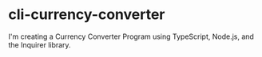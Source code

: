 # cli-currency-converter
I'm creating a Currency Converter Program using TypeScript, Node.js, and the Inquirer library.
